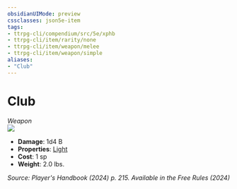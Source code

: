 ```yaml
---
obsidianUIMode: preview
cssclasses: json5e-item
tags:
- ttrpg-cli/compendium/src/5e/xphb
- ttrpg-cli/item/rarity/none
- ttrpg-cli/item/weapon/melee
- ttrpg-cli/item/weapon/simple
aliases: 
- "Club"
---
```

# Club
*Weapon*  
![](Mechanics/items/img/club.webp#right)

- **Damage**: 1d4 B
- **Properties**: [Light](Mechanics/rules/item-properties.md#Light)
- **Cost**: 1 sp
- **Weight**: 2.0 lbs.

*Source: Player's Handbook (2024) p. 215. Available in the Free Rules (2024)*